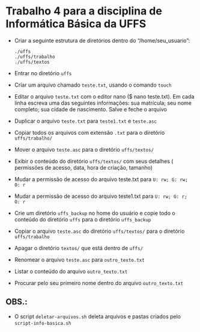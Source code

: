 # Trabalho 4 para a disciplina de Informática Básica da UFFS
- Criar a seguinte estrutura de diretórios dentro do “/home/seu_usuario”:
    ```
    ./uffs
    ./uffs/trabalho
    ./uffs/textos
    ```

- Entrar no diretório `uffs`

- Criar um arquivo chamado `teste.txt`, usando o comando `touch`

- Editar o arquivo `teste.txt` com o editor nano ($ nano teste.txt). Em cada linha escreva uma das seguintes informações: sua matrícula; seu nome completo; sua cidade de nascimento. Salve e feche o arquivo

- Duplicar o arquivo `teste.txt` para `teste1.txt` e `teste.asc`

- Copiar todos os arquivos com extensão `.txt` para o diretório `uffs/trabalho/`

- Mover o arquivo `teste.asc` para o diretório `uffs/textos/`

- Exibir o conteúdo do diretório `uffs/textos/` com seus detalhes ( permissões de acesso, data, hora de criação, tamanho)

- Mudar a permissão de acesso do arquivo teste.txt para `U: rw; G: rw; O: r`

- Mudar a permissão de acesso do arquivo teste1.txt para `U: rw; G: r; O: r`

- Crie um diretório `uffs_backup` no home do usuário e copie todo o conteúdo do diretório `uffs` para o diretório `uffs_backup`

- Copiar o arquivo `teste.asc` do diretório `uffs/textos/` para o diretório `uffs/trabalho`

- Apagar o diretório `textos/` que está dentro de `uffs/`

- Renomear o arquivo `teste.asc` para `outro_texto.txt`

- Listar o conteúdo do arquivo `outro_texto.txt`

- Procurar pelo seu primeiro nome dentro do arquivo `outro_texto.txt`

## OBS.:
- O script `deletar-arquivos.sh` deleta arquivos e pastas criados pelo `script-info-basica.sh`